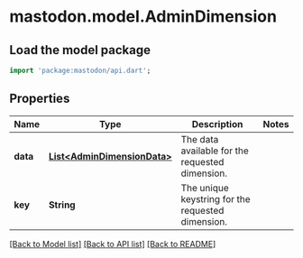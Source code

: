 # mastodon.model.AdminDimension

## Load the model package
```dart
import 'package:mastodon/api.dart';
```

## Properties
Name | Type | Description | Notes
------------ | ------------- | ------------- | -------------
**data** | [**List&lt;AdminDimensionData&gt;**](AdminDimensionData.md) | The data available for the requested dimension. | 
**key** | **String** | The unique keystring for the requested dimension. | 

[[Back to Model list]](../README.md#documentation-for-models) [[Back to API list]](../README.md#documentation-for-api-endpoints) [[Back to README]](../README.md)


